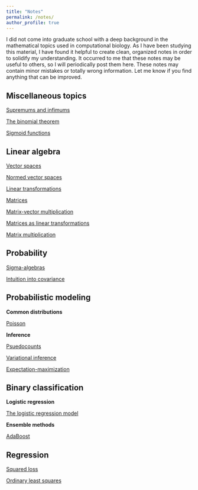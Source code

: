 ```yaml
---
title: "Notes"
permalink: /notes/
author_profile: true
---
```


I did not come into graduate school with a deep background in the mathematical topics used in computational biology. 
As I have been studying this material, I have found it helpful to create clean, organized notes in order to solidify 
my understanding. It occurred to me that these notes may be useful to others, so I will periodically post them here. 
These notes may contain minor mistakes or totally wrong information. Let me know if you find anything that can be improved.

## Miscellaneous topics

[Supremums and infimums](http://mbernste.github.io/files/notes/BoundsSupremumsInfimums.pdf)

[The binomial theorem](http://mbernste.github.io/files/notes/BinomialTheorem.pdf)

[Sigmoid functions](http://mbernste.github.io/files/notes/SigmoidFunction.pdf)

## Linear algebra

[Vector spaces](http://mbernste.github.io/files/notes/VectorSpaces.pdf)

[Normed vector spaces](http://mbernste.github.io/files/notes/NormedVectorSpaces.pdf)

[Linear transformations](http://mbernste.github.io/files/notes/LinearTransformations.pdf)

[Matrices](http://mbernste.github.io/files/notes/Matrices.pdf)

[Matrix-vector multiplication](http://mbernste.github.io/files/notes/MatrixVectorMultiplication.pdf)

[Matrices as linear transformations](http://mbernste.github.io/files/notes/MatricesAsLinearTransformations.pdf)

[Matrix multiplication](http://mbernste.github.io/files/notes/MatrixMultiplication.pdf)

## Probability

[Sigma-algebras](http://mbernste.github.io/files/notes/SigmaAlgebras.pdf)

[Intuition into covariance](http://mbernste.github.io/files/notes/VisualizingVarianceCovariance.pdf)

## Probabilistic modeling

**Common distributions**

[Poisson](http://mbernste.github.io/files/notes/Poisson.pdf)

**Inference**

[Psuedocounts](http://mbernste.github.io/files/notes/Psuedocounts.pdf)

[Variational inference](http://mbernste.github.io/files/notes/VariationalInference.pdf)

[Expectation-maximization](http://mbernste.github.io/files/notes/EM.pdf)

## Binary classification

**Logistic regression**	

[The logistic regression model](http://mbernste.github.io/files/notes/LogisticRegression.pdf)

**Ensemble methods**

[AdaBoost](http://mbernste.github.io/files/notes/AdaBoost.pdf)

## Regression

[Squared loss](http://mbernste.github.io/files/notes/SquaredLoss.pdf)

[Ordinary least squares](http://mbernste.github.io/files/notes/OrdinaryLeastSquares.pdf)





